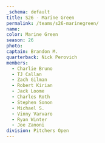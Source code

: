 ```yaml
---
_schema: default
title: S26 - Marine Green
permalink: /teams/s26-marinegreen/
name:
color: Marine Green
season: 26
photo:
captain: Brandon M.
quarterback: Nick Perovich
members:
  - Charlie Bruno
  - TJ Callan
  - Zach Gilman
  - Robert Kirian
  - Jack Loome
  - Charles Roth
  - Stephen Sonon
  - Michael S.
  - Vinny Varvaro
  - Ryan Winter
  - Joe Zanoni
division: Pitchers Open
---
```

